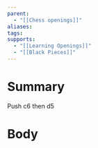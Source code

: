 ```yaml
---
parent:
  - "[[Chess openings]]"
aliases: 
tags: 
supports:
  - "[[Learning Openings]]"
  - "[[Black Pieces]]"
---
```

# Summary 
Push c6 then d5
# Body

